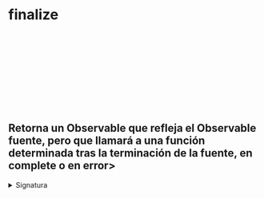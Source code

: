 <div class="page-heading">

# finalize

<a target="_blank" href="https://github.com/ReactiveX/rxjs/blob/master/src/internal/operators/finalize.ts">
<svg>
  <use xlink:href="/assets/icons/github.svg#github"></use>
</svg>
</a>
</div>

<h2 class="subtitle"> Retorna un Observable que refleja el Observable fuente, pero que llamará a una función determinada tras la terminación de la fuente, en complete o en error></h2>

<details>
<summary>Signatura</summary>

### Firma

`finalize<T>(callback: () => void): MonoTypeOperatorFunction<T>`

### Parameters

<table>
<tr><td>callback</td><td>Función que se llamará cuando la fuente se termine.</td></tr>
</table>

### Retorna

`MonoTypeOperatorFunction<T>`: Un Observable que refleja la fuente, pero que hará una llamada a la función proporcionada tras la terminación de la fuente.

## Ejemplos

**Ejecutar la función _callback_ tras la compleción del Observable**

<a target="_blank" href="https://stackblitz.com/edit/rxjs-finalize-1?file=index.ts">StackBlitz</a>

```javascript
import { of } from "rxjs";
import { finalize } from "rxjs/operators";

const fruit$ = of("Cereza", "Fresa", "Arándano");

fruit$
  .pipe(finalize(() => console.log("Ejecutando finalize")))
  .subscribe(console.log, console.error, () => console.log("Flujo completado"));
// Salida: Cereza, Fresa, Arándano, Flujo completado, Ejecutando finalize
```

`finalize`

**La función _callback_ se ejecuta aunque ocurra un error**

<a target="_blank" href="https://stackblitz.com/edit/rxjs-finalize-2?file=index.ts">StackBlitz</a>

```javascript
import { throwError } from "rxjs";
import { finalize } from "rxjs/operators";

const error$ = throwError("¡Oh no!");

error$
  .pipe(finalize(() => console.log("Ejecutando a pesar del error!")))
  .subscribe(console.log, console.error);
// Output: (error) '¡Oh no!', 'Ejecutando a pesar del error!'
```

**Ejecutar la función _callback_ tras realizar todas las peticiones AJAX**

<a target="_blank" href="https://stackblitz.com/edit/rxjs-finalize-3?file=index.ts">StackBlitz</a>

```javascript
import { finalize, take, map, mergeAll } from "rxjs/operators";
import { ajax } from "rxjs/ajax";

const ghibliFilm$ = ajax.getJSON(`https://ghibliapi.herokuapp.com/films/`);

ghibliFilm$
  .pipe(
    mergeAll(),
    map(({ title }) => title),
    take(3),
    finalize(() => console.log("Peticiones Realizadas"))
  )
  .subscribe(console.log, console.error, () => console.log("Flujo Completado"));
// Salida: Castle in the Sky, Grave of the Fireflies, My Neighbor Totoro, Flujo Completado, Peticiones Realizadas
```

## Recursos adicionales

- [Documentación oficial en inglés](https://rxjs-dev.firebaseapp.com/api/operators/finalize)
